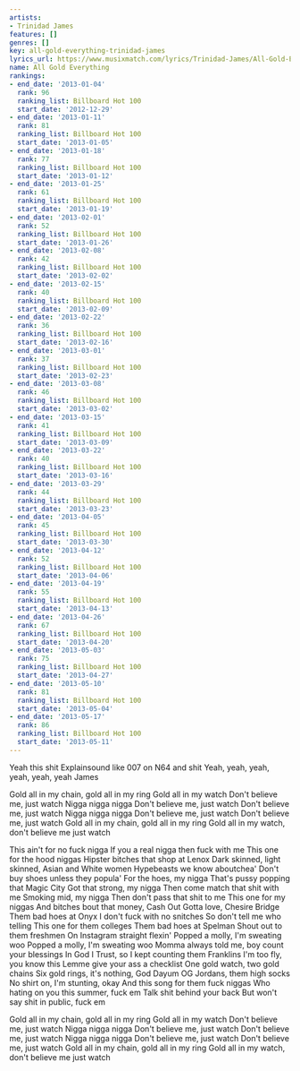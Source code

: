 ```yaml
---
artists:
- Trinidad James
features: []
genres: []
key: all-gold-everything-trinidad-james
lyrics_url: https://www.musixmatch.com/lyrics/Trinidad-James/All-Gold-Everything
name: All Gold Everything
rankings:
- end_date: '2013-01-04'
  rank: 96
  ranking_list: Billboard Hot 100
  start_date: '2012-12-29'
- end_date: '2013-01-11'
  rank: 81
  ranking_list: Billboard Hot 100
  start_date: '2013-01-05'
- end_date: '2013-01-18'
  rank: 77
  ranking_list: Billboard Hot 100
  start_date: '2013-01-12'
- end_date: '2013-01-25'
  rank: 61
  ranking_list: Billboard Hot 100
  start_date: '2013-01-19'
- end_date: '2013-02-01'
  rank: 52
  ranking_list: Billboard Hot 100
  start_date: '2013-01-26'
- end_date: '2013-02-08'
  rank: 42
  ranking_list: Billboard Hot 100
  start_date: '2013-02-02'
- end_date: '2013-02-15'
  rank: 40
  ranking_list: Billboard Hot 100
  start_date: '2013-02-09'
- end_date: '2013-02-22'
  rank: 36
  ranking_list: Billboard Hot 100
  start_date: '2013-02-16'
- end_date: '2013-03-01'
  rank: 37
  ranking_list: Billboard Hot 100
  start_date: '2013-02-23'
- end_date: '2013-03-08'
  rank: 46
  ranking_list: Billboard Hot 100
  start_date: '2013-03-02'
- end_date: '2013-03-15'
  rank: 41
  ranking_list: Billboard Hot 100
  start_date: '2013-03-09'
- end_date: '2013-03-22'
  rank: 40
  ranking_list: Billboard Hot 100
  start_date: '2013-03-16'
- end_date: '2013-03-29'
  rank: 44
  ranking_list: Billboard Hot 100
  start_date: '2013-03-23'
- end_date: '2013-04-05'
  rank: 45
  ranking_list: Billboard Hot 100
  start_date: '2013-03-30'
- end_date: '2013-04-12'
  rank: 52
  ranking_list: Billboard Hot 100
  start_date: '2013-04-06'
- end_date: '2013-04-19'
  rank: 55
  ranking_list: Billboard Hot 100
  start_date: '2013-04-13'
- end_date: '2013-04-26'
  rank: 67
  ranking_list: Billboard Hot 100
  start_date: '2013-04-20'
- end_date: '2013-05-03'
  rank: 75
  ranking_list: Billboard Hot 100
  start_date: '2013-04-27'
- end_date: '2013-05-10'
  rank: 81
  ranking_list: Billboard Hot 100
  start_date: '2013-05-04'
- end_date: '2013-05-17'
  rank: 86
  ranking_list: Billboard Hot 100
  start_date: '2013-05-11'
---
```

Yeah this shit Explainsound like 007 on N64 and shit
Yeah, yeah, yeah, yeah, yeah, yeah
James

Gold all in my chain, gold all in my ring
Gold all in my watch
Don't believe me, just watch
Nigga nigga nigga
Don't believe me, just watch
Don't believe me, just watch
Nigga nigga nigga
Don't believe me, just watch
Don't believe me, just watch
Gold all in my chain, gold all in my ring
Gold all in my watch, don't believe me just watch

This ain't for no fuck nigga
If you a real nigga then fuck with me
This one for the hood niggas
Hipster bitches that shop at Lenox
Dark skinned, light skinned, Asian and White women
Hypebeasts we know aboutchea'
Don't buy shoes unless they popula'
For the hoes, my nigga
That's pussy popping that Magic City
Got that strong, my nigga
Then come match that shit with me
Smoking mid, my nigga
Then don't pass that shit to me
This one for my niggas
And bitches bout that money, Cash Out
Gotta love, Chesire Bridge
Them bad hoes at Onyx
I don't fuck with no snitches
So don't tell me who telling
This one for them colleges
Them bad hoes at Spelman
Shout out to them freshmen
On Instagram straight flexin'
Popped a molly, I'm sweating woo
Popped a molly, I'm sweating woo
Momma always told me, boy count your blessings
In God I Trust, so I kept counting them Franklins
I'm too fly, you know this
Lemme give your ass a checklist
One gold watch, two gold chains
Six gold rings, it's nothing, God Dayum
OG Jordans, them high socks
No shirt on, I'm stunting, okay
And this song for them fuck niggas
Who hating on you this summer, fuck em
Talk shit behind your back
But won't say shit in public, fuck em

Gold all in my chain, gold all in my ring
Gold all in my watch
Don't believe me, just watch
Nigga nigga nigga
Don't believe me, just watch
Don't believe me, just watch
Nigga nigga nigga
Don't believe me, just watch
Don't believe me, just watch
Gold all in my chain, gold all in my ring
Gold all in my watch, don't believe me just watch
